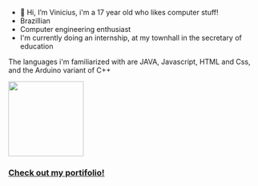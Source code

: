 
- 👋 Hi, I’m Vinicius, i'm a 17 year old who likes computer stuff!
- Brazillian
- Computer engineering enthusiast
- I'm currently doing an internship, at my townhall in the secretary of education

The languages i'm familiarized with are JAVA, Javascript, HTML and Css, and the Arduino variant of C++

 <img style="flex: 1; height: 150px" src="https://github-readme-stats.vercel.app/api/top-langs/?username=V-inn&layout=compact&theme=tokyonigh">

### [Check out my portifolio!](https://viniciusfk.com)
<!---
V-inn/V-inn is a ✨ special ✨ repository because its `README.md` (this file) appears on your GitHub profile.
You can click the Preview link to take a look at your changes.
--->
